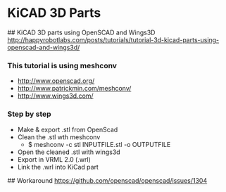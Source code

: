 # KiCAD 3D Parts

## KiCAD 3D parts using OpenSCAD and Wings3D
http://happyrobotlabs.com/posts/tutorials/tutorial-3d-kicad-parts-using-openscad-and-wings3d/

### This tutorial is using meshconv
- http://www.openscad.org/
- http://www.patrickmin.com/meshconv/
- http://www.wings3d.com/

### Step by step
- Make & export .stl from OpenScad
- Clean the .stl wth meshconv
  - $ meshconv -c stl INPUTFILE.stl -o OUTPUTFILE
- Open the cleaned .stl with wings3d
- Export in VRML 2.0 (.wrl)
- Link the .wrl into KiCad part

## Workaround
https://github.com/openscad/openscad/issues/1304